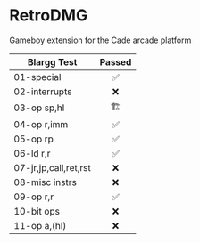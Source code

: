 # RetroDMG
Gameboy extension for the Cade arcade platform


| Blargg Test  | Passed |           
| ------------ |:-------:|
| 01-special    | ✅ |
| 02-interrupts | ❌ |
| 03-op sp,hl   | 🏗️ |
| 04-op r,imm   | ✅ |
| 05-op rp      | ✅ |
| 06-ld r,r     | ✅ |
| 07-jr,jp,call,ret,rst | ❌ |
| 08-misc instrs | ❌ |
| 09-op r,r     | ✅ |
| 10-bit ops    | ❌ |
| 11-op a,(hl)  | ❌ |
